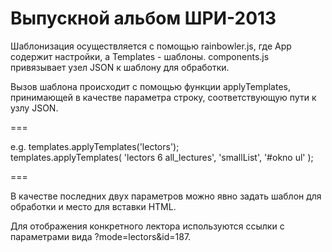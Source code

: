 Выпускной альбом ШРИ-2013
=====

Шаблонизация осуществляется с помощью rainbowler.js, где App содержит настройки, а Templates - шаблоны. 
components.js привязывает узел JSON к шаблону для обработки.

Вызов шаблона происходит с помощью функции applyTemplates, принимающей в качестве параметра строку, соответствующую пути к узлу JSON. 

===

e.g. templates.applyTemplates('lectors');	
templates.applyTemplates( 'lectors 6 all_lectures', 'smallList', '#okno ul' );

===

В качестве последних двух параметров можно явно задать шаблон для обработки и место для вставки HTML.

Для отображения конкретного лектора используются ссылки с параметрами вида ?mode=lectors&id=187.
